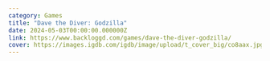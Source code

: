 ```yaml
---
category: Games
title: "Dave the Diver: Godzilla"
date: 2024-05-03T00:00:00.000000Z
link: https://www.backloggd.com/games/dave-the-diver-godzilla/
cover: https://images.igdb.com/igdb/image/upload/t_cover_big/co8aax.jpg
---
```


